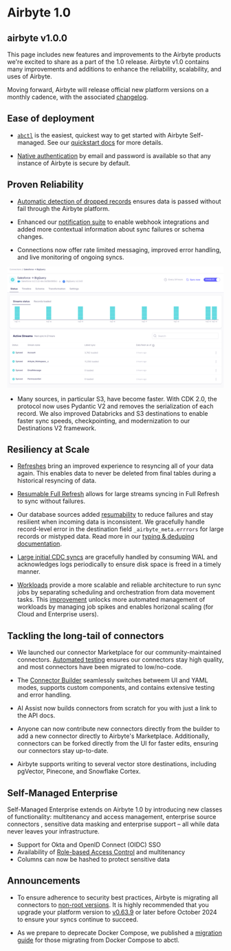 # Airbyte 1.0

## airbyte v1.0.0

This page includes new features and improvements to the Airbyte products we're excited to share as a part of the 1.0 release. Airbyte v1.0 contains many improvements and additions to enhance the reliability, scalability, and uses of Airbyte.

Moving forward, Airbyte will release official new platform versions on a monthly cadence, with the associated [changelog](https://github.com/airbytehq/airbyte/releases).

## Ease of deployment

- [`abctl`](https://github.com/airbytehq/abctl/releases) is the easiest, quickest way to get started with Airbyte Self-managed. See our [quickstart docs](../../using-airbyte/getting-started/oss-quickstart) for more details. 

- [Native authentication](../../deploying-airbyte/integrations/authentication) by email and password is available so that any instance of Airbyte is secure by default. 

## Proven Reliability

- [Automatic detection of dropped records](https://airbyte.com/blog/automatic-detection-of-dropped-records) ensures data is passed without fail through the Airbyte platform. 

- Enhanced our [notification suite](https://airbyte.com/blog/airbyte-notifications-and-webhooks-effortless-etl-jobs-monitoring) to enable webhook integrations and added more contextual information about sync failures or schema changes.

- Connections now offer rate limited messaging, improved error handling, and live monitoring of ongoing syncs.

![Status Page](./assets/full-status-page.png)

- Many sources, in particular S3, have become faster. With CDK 2.0, the protocol now uses Pydantic V2 and removes the serialization of each record. We also improved Databricks and S3 destinations to enable faster sync speeds, checkpointing, and modernization to our Destinations V2 framework.

## Resiliency at Scale

- [Refreshes](../../operator-guides/refreshes) bring an improved experience to resyncing all of your data again. This enables data to never be deleted from final tables during a historical resyncing of data. 

- [Resumable Full Refresh](https://airbyte.com/blog/resumable-full-refresh-building-resilient-systems-for-syncing-data) allows for large streams syncing in Full Refresh to sync without failures.

- Our database sources added [resumability](../../operator-guides/refreshes#resumability) to reduce failures and stay resilient when incoming data is inconsistent. We gracefully handle record-level error in the destination field `_airbyte_meta.errrors` for large records or mistyped data. Read more in our [typing & deduping documentation](../../using-airbyte/core-concepts/typing-deduping#_airbyte_meta-errors).

- [Large initial CDC syncs](https://airbyte.com/blog/supporting-very-large-cdc-syncs-with-wass) are gracefully handled by consuming WAL and acknowledges logs periodically to ensure disk space is freed in a timely manner.

- [Workloads](../../understanding-airbyte/jobs#workloads) provide a more scalable and reliable architecture to run sync jobs by separating scheduling and orchestration from data movement tasks. This [improvement](https://airbyte.com/blog/introducing-workloads-how-airbyte-1-0-orchestrates-data-movement-jobs) unlocks more automated management of workloads by managing job spikes and enables horizonal scaling (for Cloud and Enterprise users).

## Tackling the long-tail of connectors
- We launched our connector Marketplace for our community-maintained connectors. [Automated testing](https://airbyte.com/blog/how-we-test-airbyte-and-marketplace-connectors) ensures our connectors stay high quality, and most connectors have been migrated to low/no-code. 

- The [Connector Builder](https://airbyte.com/blog/maintaining-hundreds-of-api-connectors-with-the-low-code-cdk-and-connector-builder) seamlessly switches betweem UI and YAML modes, supports custom components, and contains extensive testing and error handling.

- AI Assist now builds connectors from scratch for you with just a link to the API docs. 

- Anyone can now contribute new connectors directly from the builder to add a new connector directly to Airbyte's Marketplace. Additionally, connectors can be forked directly from the UI for faster edits, ensuring our connectors stay up-to-date.

- Airbyte supports writing to several vector store destinations, including pgVector, Pinecone, and Snowflake Cortex.

## Self-Managed Enterprise

Self-Managed Enterprise extends on Airbyte 1.0 by introducing new classes of functionality: multitenancy and access management, enterprise source connectors , sensitive data masking and enterprise support – all while data never leaves your infrastructure.

- Support for Okta and OpenID Connect (OIDC) SSO
- Availability of [Role-based Access Control](../../access-management/rbac) and multitenancy
- Columns can now be hashed to protect sensitive data

## Announcements

- To ensure adherence to security best practices, Airbyte is migrating all connectors to [non-root versions](https://github.com/airbytehq/airbyte/discussions/44924). It is highly recommended that you upgrade your platform version to [v0.63.9](https://github.com/airbytehq/airbyte-platform/releases/tag/v0.63.9) or later before October 2024 to ensure your syncs continue to succeed. 

- As we prepare to deprecate Docker Compose, we published a [migration guide](../../using-airbyte/getting-started/oss-quickstart#migrating-from-docker-compose-optional) for those migrating from Docker Compose to abctl.